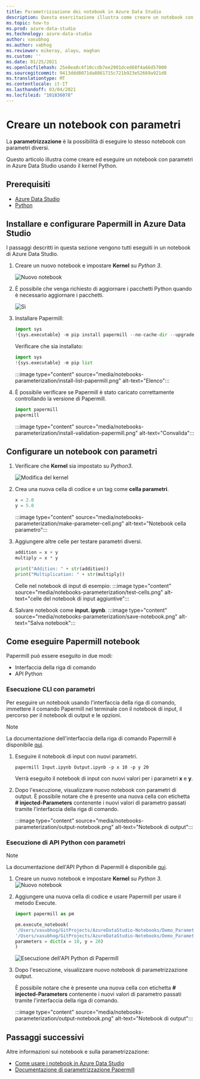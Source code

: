 ```yaml
---
title: Parametrizzazione dei notebook in Azure Data Studio
description: Questa esercitazione illustra come creare un notebook con parametri in ADS.
ms.topic: how-to
ms.prod: azure-data-studio
ms.technology: azure-data-studio
author: vasubhog
ms.author: vabhog
ms.reviewer: mikeray, alayu, maghan
ms.custom: ''
ms.date: 01/25/2021
ms.openlocfilehash: 25e8ea8c4f10ccdb7ee2901dced68f4a66d57000
ms.sourcegitcommit: 9413ddd8071da8861715c721b923e52669a921d8
ms.translationtype: MT
ms.contentlocale: it-IT
ms.lasthandoff: 03/04/2021
ms.locfileid: "101836078"
---
```

# <a name="create-a-parameterized-notebook"></a>Creare un notebook con parametri

La **parametrizzazione** è la possibilità di eseguire lo stesso notebook con parametri diversi.

Questo articolo illustra come creare ed eseguire un notebook con parametri in Azure Data Studio usando il kernel Python.

## <a name="prerequisites"></a>Prerequisiti

- [Azure Data Studio](../download-azure-data-studio.md)
- [Python](https://www.python.org/downloads/)

## <a name="install-and-set-up-papermill-in-azure-data-studio"></a>Installare e configurare Papermill in Azure Data Studio

I passaggi descritti in questa sezione vengono tutti eseguiti in un notebook di Azure Data Studio.

1. Creare un nuovo notebook e impostare **Kernel** su *Python 3*.

   ![Nuovo notebook](media/notebooks-kqlmagic/install-new-notebook.png)

2. È possibile che venga richiesto di aggiornare i pacchetti Python quando è necessario aggiornare i pacchetti.

   ![Sì](media/notebooks-kqlmagic/install-python-yes.png)

3. Installare Papermill:

   ```python
   import sys
   !{sys.executable} -m pip install papermill --no-cache-dir --upgrade
   ```

   Verificare che sia installato:

   ```python
   import sys
   !{sys.executable} -m pip list
   ```

   :::image type="content" source="media/notebooks-parameterization/install-list-papermill.png" alt-text="Elenco":::

5. È possibile verificare se Papermill è stato caricato correttamente controllando la versione di Papermill.

   ```python
   import papermill
   papermill
   ```

   :::image type="content" source="media/notebooks-parameterization/install-validation-papermill.png" alt-text="Convalida":::

## <a name="set-up-a-parameterized-notebook"></a>Configurare un notebook con parametri

1. Verificare che **Kernel** sia impostato su *Python3*.

   ![Modifica del kernel](media/notebooks-kqlmagic/change-kernel.png)

2. Crea una nuova cella di codice e un tag come **cella parametri**.

   ```python
   x = 2.0
   y = 5.0
   ```

   :::image type="content" source="media/notebooks-parameterization/make-parameter-cell.png" alt-text="Notebook cella parametro":::

3. Aggiungere altre celle per testare parametri diversi.

   ```python
   addition = x + y
   multiply = x * y
   ```

   ```python
   print("Addition: " + str(addition))
   print("Multiplication: " + str(multiply))
   ```

   Celle nel notebook di input di esempio: :::image type="content" source="media/notebooks-parameterization/test-cells.png" alt-text="celle del notebook di input aggiuntive":::

4. Salvare notebook come **input. ipynb**.
   :::image type="content" source="media/notebooks-parameterization/save-notebook.png" alt-text="Salva notebook":::

## <a name="how-to-execute-papermill-notebook"></a>Come eseguire Papermill notebook

Papermill può essere eseguito in due modi:

- Interfaccia della riga di comando
- API Python

### <a name="parameterized-cli-execution"></a>Esecuzione CLI con parametri

Per eseguire un notebook usando l'interfaccia della riga di comando, immettere il comando Papermill nel terminale con il notebook di input, il percorso per il notebook di output e le opzioni.

> [!Note]
   > La documentazione dell'interfaccia della riga di comando Papermill è disponibile [qui](https://papermill.readthedocs.io/en/latest/usage-execute.html#execute-via-cli).

1. Eseguire il notebook di input con nuovi parametri.

   ```shell
   papermill Input.ipynb Output.ipynb -p x 10 -p y 20
   ```

   Verrà eseguito il notebook di input con nuovi valori per i parametri **x** e **y**.

2. Dopo l'esecuzione, visualizzare nuovo notebook con parametri di output.
   È possibile notare che è presente una nuova cella con etichetta **# injected-Parameters** contenente i nuovi valori di parametro passati tramite l'interfaccia della riga di comando.

   :::image type="content" source="media/notebooks-parameterization/output-notebook.png" alt-text="Notebook di output":::

### <a name="parameterized-python-api-execution"></a>Esecuzione di API Python con parametri

> [!Note]
   > La documentazione dell'API Python di Papermill è disponibile [qui](https://papermill.readthedocs.io/en/latest/usage-execute.html#execute-via-the-python-api).

1. Creare un nuovo notebook e impostare **Kernel** su *Python 3*.
   ![Nuovo notebook](media/notebooks-kqlmagic/install-new-notebook.png)

2. Aggiungere una nuova cella di codice e usare Papermill per usare il metodo Execute.

   ```python
   import papermill as pm

   pm.execute_notebook(
   '/Users/vasubhog/GitProjects/AzureDataStudio-Notebooks/Demo_Parameterization/Input.ipynb',
   '/Users/vasubhog/GitProjects/AzureDataStudio-Notebooks/Demo_Parameterization/Output.ipynb',
   parameters = dict(x = 10, y = 20)
   )
   ```

   ![Esecuzione dell'API Python di Papermill](media/notebooks-parameterization/python-api-execute.png)

3. Dopo l'esecuzione, visualizzare nuovo notebook di parametrizzazione output.

   È possibile notare che è presente una nuova cella con etichetta **# injected-Parameters** contenente i nuovi valori di parametro passati tramite l'interfaccia della riga di comando.

   :::image type="content" source="media/notebooks-parameterization/output-notebook.png" alt-text="Notebook di output":::

## <a name="next-steps"></a>Passaggi successivi

Altre informazioni sui notebook e sulla parametrizzazione:

- [Come usare i notebook in Azure Data Studio](./notebooks-guidance.md)
- [Documentazione di parametrizzazione Papermill](https://papermill.readthedocs.io/en/latest/index.html)